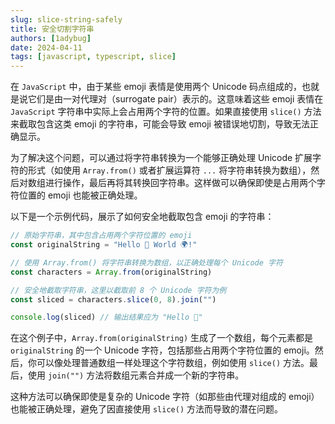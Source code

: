 ```yaml
---
slug: slice-string-safely
title: 安全切割字符串
authors: [1adybug]
date: 2024-04-11
tags: [javascript, typescript, slice]
---
```


在 `JavaScript` 中，由于某些 emoji 表情是使用两个 Unicode 码点组成的，也就是说它们是由一对代理对（surrogate pair）表示的。这意味着这些 emoji 表情在 `JavaScript` 字符串中实际上会占用两个字符的位置。如果直接使用 `slice()` 方法来截取包含这类 emoji 的字符串，可能会导致 emoji 被错误地切割，导致无法正确显示。

为了解决这个问题，可以通过将字符串转换为一个能够正确处理 Unicode 扩展字符的形式（如使用 `Array.from()` 或者扩展运算符 `...` 将字符串转换为数组），然后对数组进行操作，最后再将其转换回字符串。这样做可以确保即使是占用两个字符位置的 emoji 也能被正确处理。

以下是一个示例代码，展示了如何安全地截取包含 emoji 的字符串：

```TypeScript
// 原始字符串，其中包含占用两个字符位置的 emoji
const originalString = "Hello 👋 World 🌍!"

// 使用 Array.from() 将字符串转换为数组，以正确处理每个 Unicode 字符
const characters = Array.from(originalString)

// 安全地截取字符串，这里以截取前 8 个 Unicode 字符为例
const sliced = characters.slice(0, 8).join("")

console.log(sliced) // 输出结果应为 "Hello 👋"
```

在这个例子中，`Array.from(originalString)` 生成了一个数组，每个元素都是 `originalString` 的一个 Unicode 字符，包括那些占用两个字符位置的 emoji。然后，你可以像处理普通数组一样处理这个字符数组，例如使用 `slice()` 方法。最后，使用 `join("")` 方法将数组元素合并成一个新的字符串。

这种方法可以确保即使是复杂的 Unicode 字符（如那些由代理对组成的 emoji）也能被正确处理，避免了因直接使用 `slice()` 方法而导致的潜在问题。
